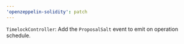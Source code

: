 ```yaml
---
'openzeppelin-solidity': patch
---
```


`TimelockController`: Add the `ProposalSalt` event to emit on operation schedule.
